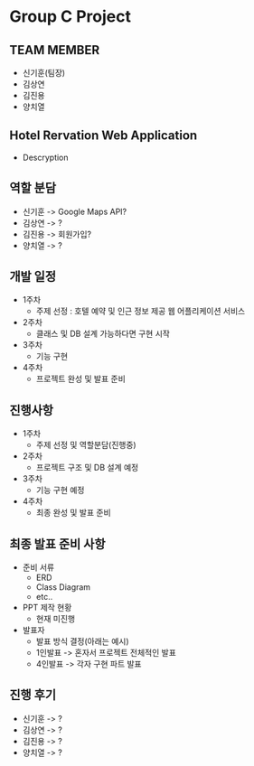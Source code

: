 # Group C Project

## TEAM MEMBER

- 신기훈(팀장)
- 김상연
- 김진용
- 양치열

## Hotel Rervation Web Application
  - Descryption

## 역할 분담

- 신기훈 -> Google Maps API?
- 김상연 -> ?
- 김진용 -> 회원가입?
- 양치열 -> ?

## 개발 일정

- 1주차
  - 주제 선정 : 호텔 예약 및 인근 정보 제공 웹 어플리케이션 서비스
- 2주차
  - 클래스 및 DB 설계 가능하다면 구현 시작
- 3주차
  - 기능 구현
- 4주차
  - 프로젝트 완성 및 발표 준비
  
## 진행사항
- 1주차
  - 주제 선정 및 역할분담(진행중)
- 2주차
  - 프로젝트 구조 및 DB 설계 예정
- 3주차
  - 기능 구현 예정
- 4주차
  - 최종 완성 및 발표 준비

## 최종 발표 준비 사항
- 준비 서류
  - ERD
  - Class Diagram
  - etc..
- PPT 제작 현황
  - 현재 미진행
- 발표자
  - 발표 방식 결정(아래는 예시)
  - 1인발표 -> 혼자서 프로젝트 전체적인 발표
  - 4인발표 -> 각자 구현 파트 발표
  
## 진행 후기
  - 신기훈 -> ?
  - 김상연 -> ?
  - 김진용 -> ?
  - 양치열 -> ?
